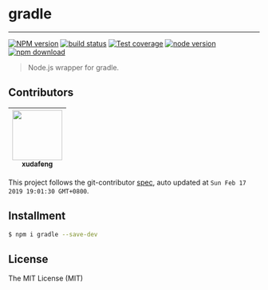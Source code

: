 # gradle

---

[![NPM version][npm-image]][npm-url]
[![build status][travis-image]][travis-url]
[![Test coverage][coveralls-image]][coveralls-url]
[![node version][node-image]][node-url]
[![npm download][download-image]][download-url]

[npm-image]: https://img.shields.io/npm/v/gradle.svg?style=flat-square
[npm-url]: https://npmjs.org/package/gradle
[travis-image]: https://img.shields.io/travis/macacajs/gradle.svg?style=flat-square
[travis-url]: https://travis-ci.org/macacajs/gradle
[coveralls-image]: https://img.shields.io/coveralls/macacajs/gradle.svg?style=flat-square
[coveralls-url]: https://coveralls.io/r/macacajs/gradle?branch=master
[node-image]: https://img.shields.io/badge/node.js-%3E=_8-green.svg?style=flat-square
[node-url]: http://nodejs.org/download/
[download-image]: https://img.shields.io/npm/dm/gradle.svg?style=flat-square
[download-url]: https://npmjs.org/package/gradle

> Node.js wrapper for gradle.

<!-- GITCONTRIBUTOR_START -->

## Contributors

|[<img src="https://avatars1.githubusercontent.com/u/1011681?v=4" width="100px;"/><br/><sub><b>xudafeng</b></sub>](https://github.com/xudafeng)<br/>|
| :---: |


This project follows the git-contributor [spec](https://github.com/xudafeng/git-contributor), auto updated at `Sun Feb 17 2019 19:01:30 GMT+0800`.

<!-- GITCONTRIBUTOR_END -->

## Installment

```bash
$ npm i gradle --save-dev
```

## License

The MIT License (MIT)

